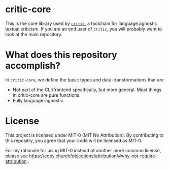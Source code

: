 # critic-core
This is the core library used by [`critic`](github.com/curatorsigma/critic), a toolchain for language agnostic textual criticism.
If you are an end user of `critic`, you will probably want to look at the main repository.

# What does this repository accomplish?
In `critic-core`, we define the basic types and data-transformations that are
- Not part of the CLI/frontend specifically, but more general. Most things in critic-core are pure functions.
- Fully language-agnostic.

# License
This project is licensed under MIT-0 (MIT No Attribution).
By contributing to this repositry, you agree that your code will be licensed as MIT-0.

For my rationale for using MIT-0 instead of another more common license, please see
https://copy.church/objections/attribution/#why-not-require-attribution .

